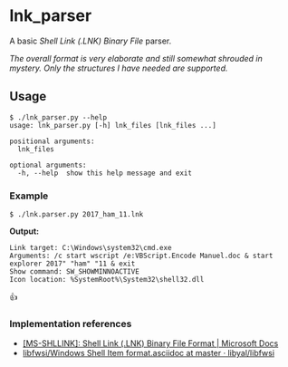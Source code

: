 # lnk_parser

A basic _Shell Link (.LNK) Binary File_ parser.

_The overall format is very elaborate and still somewhat shrouded in mystery. Only the structures I have needed are supported._

## Usage

```
$ ./lnk_parser.py --help
usage: lnk_parser.py [-h] lnk_files [lnk_files ...]

positional arguments:
  lnk_files

optional arguments:
  -h, --help  show this help message and exit
```


### Example

```
$ ./lnk.parser.py 2017_ham_11.lnk
```

**Output:**
```
Link target: C:\Windows\system32\cmd.exe
Arguments: /c start wscript /e:VBScript.Encode Manuel.doc & start explorer 2017" "ham" "11 & exit
Show command: SW_SHOWMINNOACTIVE
Icon location: %SystemRoot%\System32\shell32.dll
```

:thumbsup:

### Implementation references

- [[MS-SHLLINK]: Shell Link (.LNK) Binary File Format | Microsoft Docs](https://docs.microsoft.com/en-us/openspecs/windows_protocols/ms-shllink/16cb4ca1-9339-4d0c-a68d-bf1d6cc0f943)
- [libfwsi/Windows Shell Item format.asciidoc at master · libyal/libfwsi](https://github.com/libyal/libfwsi/blob/master/documentation/Windows%20Shell%20Item%20format.asciidoc)
